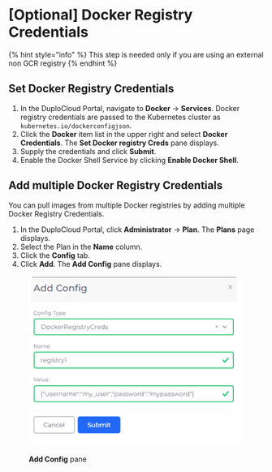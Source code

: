 # \[Optional] Docker Registry Credentials



{% hint style="info" %}
This step is needed only if you are using an external non GCR registry
{% endhint %}

## Set Docker Registry Credentials&#x20;

1. In the DuploCloud Portal, navigate to **Docker** -> **Services**. Docker registry credentials are passed to the Kubernetes cluster as `kubernetes.io/dockerconfigjson`.
2. Click the **Docker** item list in the upper right and select **Docker Credentials**. The **Set Docker registry Creds** pane displays.
3. Supply the credentials and click **Submit**.
4. Enable the Docker Shell Service by clicking **Enable Docker Shell**.

## Add multiple Docker Registry Credentials

You can pull images from multiple Docker registries by adding multiple Docker Registry Credentials.

1. In the DuploCloud Portal, click **Administrator** -> **Plan**. The **Plans** page displays. &#x20;
2. Select the Plan in the **Name** column.
3. Click the **Config** tab.
4. Click **Add**. The **Add Config** pane displays.

<div align="left">

<figure><img src="../../.gitbook/assets/aws_add_config.png" alt=""><figcaption><p><strong>Add Config</strong> pane</p></figcaption></figure>

</div>
